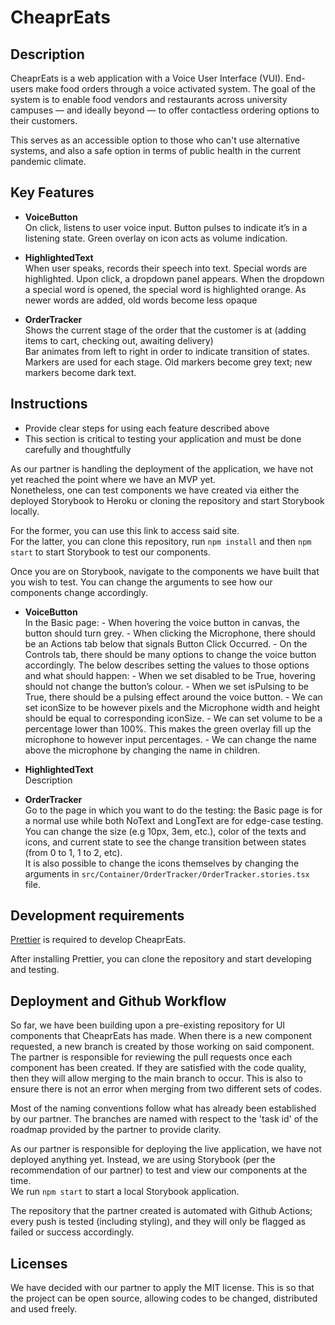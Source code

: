 # CheaprEats

## Description

CheaprEats is a web application with a Voice User Interface (VUI). End-users make food orders through a voice activated system. The goal of the system is to enable food vendors and restaurants across university campuses — and ideally beyond — to offer contactless ordering options to their customers.

This serves as an accessible option to those who can't use alternative systems, and also a safe option in terms of public health in the current pandemic climate.

## Key Features

-   **VoiceButton** \
    On click, listens to user voice input.
    Button pulses to indicate it’s in a listening state.
    Green overlay on icon acts as volume indication.

-   **HighlightedText** \
    When user speaks, records their speech into text.
    Special words are highlighted. Upon click, a dropdown panel appears.
    When the dropdown a special word is opened, the special word is highlighted orange.
    As newer words are added, old words become less opaque

-   **OrderTracker** \
    Shows the current stage of the order that the customer is at (adding items to cart, checking out, awaiting delivery)\
    Bar animates from left to right in order to indicate transition of states.\
    Markers are used for each stage. Old markers become grey text; new markers become dark text.

## Instructions

-   Provide clear steps for using each feature described above
-   This section is critical to testing your application and must be done carefully and thoughtfully

As our partner is handling the deployment of the application, we have not yet reached the point where we have an MVP yet. \
Nonetheless, one can test components we have created via either the deployed Storybook to Heroku or cloning the repository and start Storybook locally.

For the former, you can use this link to access said site. \
For the latter, you can clone this repository, run `npm install` and then `npm start` to start Storybook to test our components.

Once you are on Storybook, navigate to the components we have built that you wish to test. You can change the arguments to see how our components change accordingly.

-   **VoiceButton** \
    In the Basic page: - When hovering the voice button in canvas, the button should turn grey. - When clicking the Microphone, there should be an Actions tab below that signals Button Click Occurred. - On the Controls tab, there should be many options to change the voice button accordingly. The below describes setting the values to those options and what should happen: - When we set disabled to be True, hovering should not change the button’s colour. - When we set isPulsing to be True, there should be a pulsing effect around the voice button. - We can set iconSize to be however pixels and the Microphone width and height should be equal to corresponding iconSize. - We can set volume to be a percentage lower than 100%. This makes the green overlay fill up the microphone to however input percentages. - We can change the name above the microphone by changing the name in children.

-   **HighlightedText** \
    Description

-   **OrderTracker** \
    Go to the page in which you want to do the testing: the Basic page is for a normal use while both NoText and LongText are for edge-case testing. You can change the size (e.g 10px, 3em, etc.), color of the texts and icons, and current state to see the change transition between states (from 0 to 1, 1 to 2, etc). \
    It is also possible to change the icons themselves by changing the arguments in `src/Container/OrderTracker/OrderTracker.stories.tsx` file.

## Development requirements

[Prettier](https://marketplace.visualstudio.com/items?itemName=esbenp.prettier-vscode "Prettier's Download Link") is required to develop CheaprEats.

After installing Prettier, you can clone the repository and start developing and testing.

## Deployment and Github Workflow

So far, we have been building upon a pre-existing repository for UI components that CheaprEats has made. When there is a new component requested, a new branch is created by those working on said component. The partner is responsible for reviewing the pull requests once each component has been created. If they are satisfied with the code quality, then they will allow merging to the main branch to occur. This is also to ensure there is not an error when merging from two different sets of codes.

Most of the naming conventions follow what has already been established by our partner. The branches are named with respect to the 'task id' of the roadmap provided by the partner to provide clarity.

As our partner is responsible for deploying the live application, we have not deployed anything yet. Instead, we are using Storybook (per the recommendation of our partner) to test and view our components at the time.\
We run `npm start` to start a local Storybook application.

The repository that the partner created is automated with Github Actions; every push is tested (including styling), and they will only be flagged as failed or success accordingly.

## Licenses

We have decided with our partner to apply the MIT license. This is so that the project can be open source, allowing codes to be changed, distributed and used freely.
